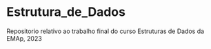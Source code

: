 # Estrutura_de_Dados
Repositorio relativo ao trabalho final do curso Estruturas de Dados da EMAp, 2023

